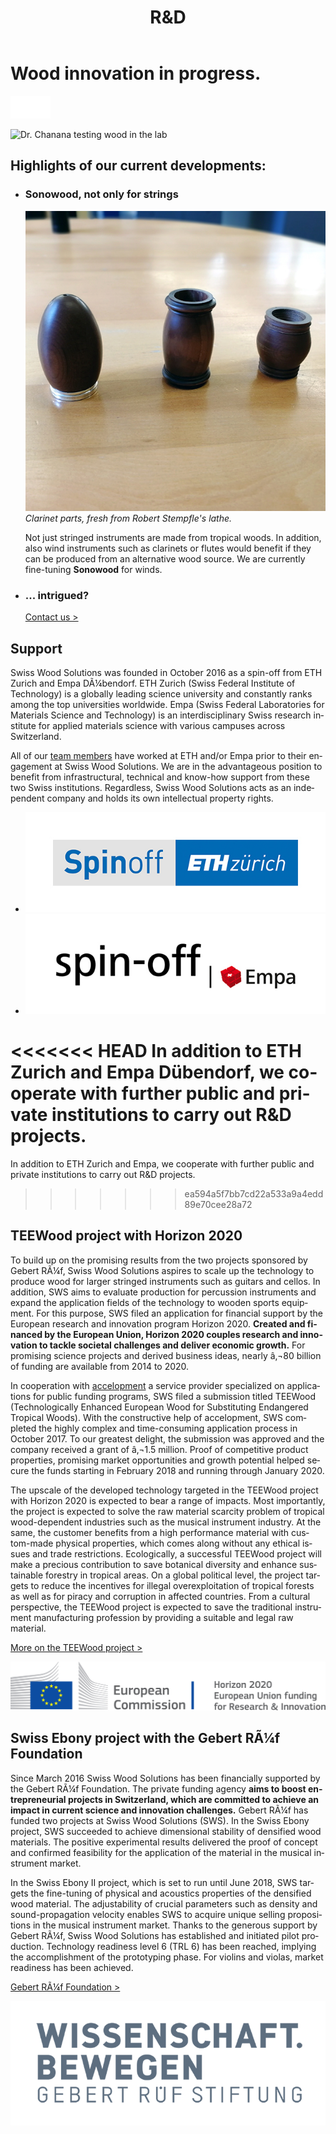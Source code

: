 ﻿---
lang: en
title: 'R&D'
order: 4
---

<div class="full-width-kenburns">
<div class="wrap-bg-image">

# Wood innovation in progress.

![](/assets/images/arrow-d-white.svg)

</div>
<img srcset="/assets/images/RD_cover_2x.jpg"
     src="/assets/images/RD_cover.jpg" alt="Dr. Chanana testing wood in the lab">
</div>

<div class="full-width-grey">
<div class="wrap -cols2">

## Highlights of our current developments:

- ### Sonowood, not only for strings
  ![clarinet parts made of Sonowood](/assets/images/RD_clarinet.jpg)
  *Clarinet parts, fresh from Robert Stempfle's lathe.*

  Not just stringed instruments are made from tropical woods. In addition, also wind instruments such as clarinets or flutes would benefit if they can be produced from an alternative wood source. We are currently fine-tuning **Sonowood** for winds.

- ### ... intrigued?

  <a class="btn -red" href="/en/contact">Contact us ></a>

</div>
</div>

<div class="full-width">
<div class="wrap -cols2">

## Support

Swiss Wood Solutions was founded in October 2016 as a spin-off from
ETH Zurich and Empa DÃ¼bendorf. ETH Zurich (Swiss Federal Institute of Technology)
is a globally leading science university and constantly ranks among the
top universities worldwide. Empa (Swiss Federal Laboratories for
Materials Science and Technology) is an interdisciplinary Swiss research
institute for applied materials science with various campuses across
Switzerland.

All of our <a href="/en/about/">team members</a> have worked at ETH and/or Empa prior to their
engagement at Swiss Wood Solutions. We are in the advantageous position
to benefit from infrastructural, technical and know-how support from
these two Swiss institutions. Regardless, Swiss Wood Solutions acts as
an independent company and holds its own intellectual property
rights.

  - ![logo eth spinoff](/assets/images/Partner_4_ETH_Tropical_Wood_Tropenholz_Ersatz_Replacement_Alternative_Swiss_Ebony_Ebenholz_Palisander_Holz_Experten_SwissWoodSolutions_Klimaschutz_ETH_Zuerich.jpg)
  - ![logo empa spinoff](/assets/images/Partner_5_Empa_Tropical_Wood_Tropenholz_Ersatz_Replacement_Alternative_Swiss_Ebony_Ebenholz_Palisander_Holz_Experten_SwissWoodSolutions_Klimaschutz_ETH_Zuerich.jpg)

<<<<<<< HEAD
In addition to ETH Zurich and Empa Dübendorf, we cooperate with further public and private institutions to carry out R\&D projects.
=======
In addition to ETH Zurich and Empa, we cooperate with further public and private institutions to carry out R\&D projects.
>>>>>>> ea594a5f7bb7cd22a533a9a4edd89e70cee28a72

</div>
</div>

<div class="full-width-grey">
<div class="wrap">

## TEEWood project with Horizon 2020

To build up on the promising results from the two projects sponsored by
Gebert RÃ¼f, Swiss Wood Solutions aspires to scale up the technology to
produce wood for larger stringed instruments such as guitars and cellos.
In addition, SWS aims to evaluate production for percussion instruments
and expand the application fields of the technology to wooden sports
equipment. For this purpose, SWS filed an application for financial
support by the European research and innovation program Horizon 2020.
**Created and financed by the European Union, Horizon 2020 couples
research and innovation to tackle societal challenges and deliver
economic growth.** For promising science projects and derived business
ideas, nearly â‚¬80 billion of funding are available from 2014 to 2020.

In cooperation with [accelopment](http://www.accelopment.com) a service
provider specialized on applications for public funding programs, SWS
filed a submission titled TEEWood (Technologically Enhanced European
Wood for Substituting Endangered Tropical Woods). With the constructive
help of accelopment, SWS completed the highly complex and time-consuming
application process in October 2017. To our greatest delight, the
submission was approved and the company received a grant of â‚¬1.5
million. Proof of competitive product properties, promising market
opportunities and growth potential helped secure the funds starting in
February 2018 and running through January 2020.

The upscale of the developed technology targeted in the TEEWood project
with Horizon 2020 is expected to bear a range of impacts. Most
importantly, the project is expected to solve the raw material scarcity
problem of tropical wood-dependent industries such as the musical
instrument industry. At the same, the customer benefits from a high
performance material with custom-made physical properties, which comes
along without any ethical issues and trade restrictions. Ecologically, a
successful TEEWood project will make a precious contribution to save
botanical diversity and enhance sustainable forestry in tropical areas.
On a global political level, the project targets to reduce the
incentives for illegal overexploitation of tropical forests as well as
for piracy and corruption in affected countries. From a cultural
perspective, the TEEWood project is expected to save the traditional
instrument manufacturing profession by providing a suitable and legal
raw material.

<a class="btn -red" href="https://cordis.europa.eu/project/rcn/213850/factsheet/en" target="_blank">More on the TEEWood project ></a>

![logo horizon 2020](/assets/images/Partner_6_Horizon2020_Tropical_Wood_Tropenholz_Ersatz_Replacement_Alternative_Swiss_Ebony_Ebenholz_Palisander_Holz_SwissWoodSolutions_Klimaschutz_ETH_Switzerland.png)

</div>
</div>

<div class="full-width">
<div class="wrap -cols2">

## Swiss Ebony project with the Gebert RÃ¼f Foundation

Since March 2016 Swiss Wood Solutions has been financially supported by
the Gebert RÃ¼f Foundation. The private funding agency **aims to boost
entrepreneurial projects in Switzerland, which are committed to achieve
an impact in current science and innovation challenges.** Gebert RÃ¼f has
funded two projects at Swiss Wood Solutions (SWS). In the Swiss Ebony
project, SWS succeeded to achieve dimensional stability of densified
wood materials. The positive experimental results delivered the proof of
concept and confirmed feasibility for the application of the material in
the musical instrument market.

In the Swiss Ebony II project, which is set to run until June 2018, SWS
targets the fine-tuning of physical and acoustics properties of the
densified wood material. The adjustability of crucial parameters such as
density and sound-propagation velocity enables SWS to acquire unique
selling propositions in the musical instrument market. Thanks to the
generous support by Gebert RÃ¼f, Swiss Wood Solutions has established and
initiated pilot production. Technology readiness level 6 (TRL 6) has
been reached, implying the accomplishment of the prototyping phase. For
violins and violas, market readiness has been achieved.

<a class="btn" href="https://www.grstiftung.ch/de.html" target="_blank">Gebert RÃ¼f Foundation ></a>

![logo gebert ruef](/assets/images/Partner_7_GebertRÃ¼f_Tropical_Wood_Tropenholz_Ersatz_Replacement_Alternative_Swiss_Ebony_Ebenholz_Palisander_Holz_SwissWoodSolutions_Klimaschutz_ETH_Switzerland.png)

</div>
</div>

